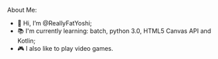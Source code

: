 About Me:
- 👋 Hi, I’m @ReallyFatYoshi;
- 📚 I'm currently learning: batch, python 3.0, HTML5 Canvas API and Kotlin;
- 🎮 I also like to play video games.

<!---
ReallyFatYoshi/ReallyFatYoshi is a ✨ special ✨ repository because its `README.md` (this file) appears on your GitHub profile.
You can click the Preview link to take a look at your changes.
--->

